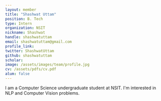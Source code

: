 ```yaml
---
layout: member
title: "Shashwat Uttam"
position: B. Tech
type: Intern
organization: NSIT
nickname: Shashwat
handle: shashwatuttam
email: shashwatuttam@gmail.com
profile_link: 
twitter: ShashwatUttam
github: shashwatuttam
scholar: 
image: /assets/images/team/profile.jpg
cv: /assets/pdfs/cv.pdf
alum: false
---
```

I am a Computer Science undergraduate student at NSIT. I'm interested in NLP and Computer Vision problems.